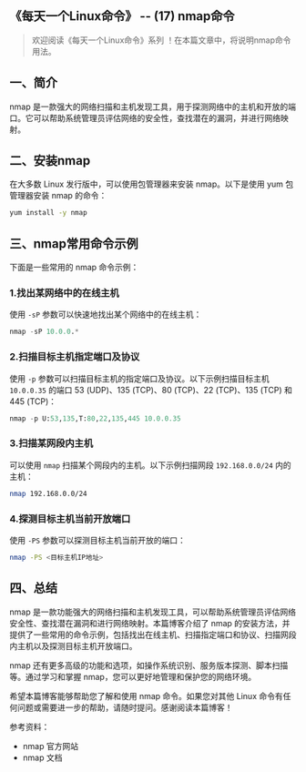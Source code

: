 ## 《每天一个Linux命令》 -- (17) nmap命令



> 欢迎阅读《每天一个Linux命令》系列 ！在本篇文章中，将说明nmap命令用法。

## 一、简介

nmap 是一款强大的网络扫描和主机发现工具，用于探测网络中的主机和开放的端口。它可以帮助系统管理员评估网络的安全性，查找潜在的漏洞，并进行网络映射。



## 二、安装nmap

在大多数 Linux 发行版中，可以使用包管理器来安装 nmap。以下是使用 yum 包管理器安装 nmap 的命令：

```bash
yum install -y nmap
```



## 三、nmap常用命令示例

下面是一些常用的 nmap 命令示例：

### 1.找出某网络中的在线主机

使用 `-sP` 参数可以快速地找出某个网络中的在线主机：

```python
nmap -sP 10.0.0.*
```

### 2.扫描目标主机指定端口及协议

使用 `-p` 参数可以扫描目标主机的指定端口及协议。以下示例扫描目标主机 `10.0.0.35` 的端口 53 (UDP)、135 (TCP)、80 (TCP)、22 (TCP)、135 (TCP) 和 445 (TCP)：

```python
nmap -p U:53,135,T:80,22,135,445 10.0.0.35 
```

### 3.扫描某网段内主机

可以使用 `nmap` 扫描某个网段内的主机。以下示例扫描网段 `192.168.0.0/24` 内的主机：

```bash
nmap 192.168.0.0/24
```

### 4.探测目标主机当前开放端口

使用 `-PS` 参数可以探测目标主机当前开放的端口：

```bash
nmap -PS <目标主机IP地址> 
```



## 四、总结

nmap 是一款功能强大的网络扫描和主机发现工具，可以帮助系统管理员评估网络安全性、查找潜在漏洞和进行网络映射。本篇博客介绍了 nmap 的安装方法，并提供了一些常用的命令示例，包括找出在线主机、扫描指定端口和协议、扫描网段内主机以及探测目标主机开放端口。

nmap 还有更多高级的功能和选项，如操作系统识别、服务版本探测、脚本扫描等。通过学习和掌握 nmap，您可以更好地管理和保护您的网络环境。

希望本篇博客能够帮助您了解和使用 nmap 命令。如果您对其他 Linux 命令有任何问题或需要进一步的帮助，请随时提问。感谢阅读本篇博客！

参考资料：

- nmap 官方网站
- nmap 文档